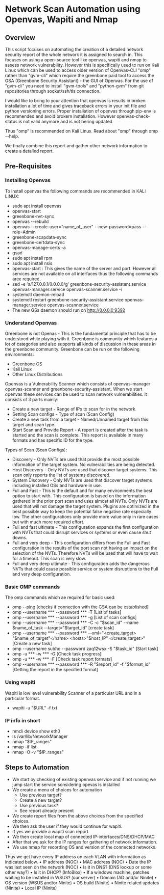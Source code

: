 # Network Scan Automation using Openvas, Wapiti and Nmap

## Overview

This script focuses on automating the creation of a detailed network security report of the whole network it is assigned to search in. This focuses on using a open-source tool like openvas, wapiti and nmap to assess network vulnerability. However this is specifically used to run on Kali Linux which can be used to access older version of Openvas-CLI "omp" rather than "gvm-cli" which require the greenbone paid tool to access the GSA (Greenbone Security Assistant) - the GUI of Openvas. For the use of "gvm-cli" you need to install "gvm-tools" and "python-gvm" from git repositories through socket/ssh/tls connection. 

I would like to bring to your attention that openvas is results in broken installation a lot of time and gives traceback errors in your init file and python versioning errors. Proper installation of openvas through pip-env is recommended and avoid brokern installation. However openvas-check-status is not valid anymore and is not bering updated. 

Thus "omp" is recommended on Kali Linux. Read about "omp" through omp --help.

We finally combine this report and gather other network information to create a detailed report.

## Pre-Requisites

### Installing Openvas

To install openvas the following commands are recommended in KALI LINUX:
* sudo apt install openvas
* openvas-start
* greenbone-nvt-sync
* openvas --rebuild
* openvas --create-user="name_of_user" --new-password=pass --role=Admin
* greenbone-scapdata-sync
* greenbone-certdata-sync
* openvas-manage-certs -a
* gsad
* sudo apt install rpm
* sudo apt install nsis
* openvas-start : This gives the name of the server and port. However all services are not available on all interfaces thus     the following commands aree required.
* sed -e 's/127.0.0.1/0.0.0.0/g' greenbone-security-assistant.service openvas-manager.service openvas-scanner.service -i
* systemctl daemon-reload
* systemctl restart greenbone-security-assistant.service openvas-manager.service openvas-scanner.service
* The new GSa daemon should run on http://0.0.0.0:9392

### Understand Openvas

Greenbone is not Openas - This is the fundamental principle that has to be understood while playing with it. Greenbone is community which features a lot of categories and also supports all kinds of discussion in these areas in the greenbone community. Greenbone can be run on the following environments:
* Greenbone OS
* Kali Linux
* Other Linux Distributions

Openvas is a Vulnerability Scanner which consists of openvas-manager openvas-scanner and greenbone-security-assistant. When we start openvas these services can be used to scan network vulnerabilities. It consists of 3 parts mainly:
* Create a new target - Range of IPs to scan for in the network.
* Setting Scan configs - Type of scan (Scan Config)
* Create a new task from a target - Named/Unnamed target from this target and scan type.
* Start Scan and Provide Report - A report is created after the task is started and the scan is complete. This report is                                       available in many formats and has specific ID for the type.

Types of Scan (Scan Configs):
* Discovery - Only NVTs are used that provide the most possible information of the target system. No vulnerabilities are                   being detected.
* Host Discovery - Only NVTs are used that discover target systems. This scan only reports the list of systems discovered.
* System Discovery - Only NVTs are used that discover target systems including installed OSs and hardware in use.
* Full and Fast - This is the default and for many environments the best option to start with. This configuration is based on                   the information gathered in the prior port scan and uses almost all NVTs. Only NVTs are used that will not                   damage the target system. Plugins are optimized in the best possible way to keep the potential false                         negative rate especially low. The other configurations only provide more value only in rare cases but with                   much more required effort.
* Full and fast ultimate - This configuration expands the first configuration with NVTs that could disrupt services or                                  systems or even cause shut downs.
* Full and very deep - This configuration differs from the Full and Fast configuration in the results of the port scan not                          having an impact on the selection of the NVTs. Therefore NVTs will be used that will have to wait for                        a timeout. This scan is very slow.
* Full and very deep ultimate - This configuration adds the dangerous NVTs that could cause possible service or system                                       disruptions to the Full and very deep configuration.

### Basic OMP commands

The omp commands which ae required for basic used:
* omp --ping [checks if connection with the GSA can be established]
* omp --username *** --password *** -T [List of tasks]
* omp --username *** --password *** -g [List of scan configs]
* omp --username *** --password *** -C -c "$scan_id" --name $name_of_task --target="$target_id" [create task]
* omp --username *** --password *** --xml="<create_target> <name>"$name_of_target"</name> <hosts>"$host_IP"</hosts>             </create_target>" [Create a new task]
* omp --username subho --password zaq12wsx -S "$task_id" [Start task]
* omp -u *** -w *** -G [Check task progress]
* omp -u *** -w *** -F [Check task report formats]
* omp --username *** --password *** -R "$report_id" -f "$format_id" [Getting the report in the specified format]

### Using wapiti 

Wapiti is low level vulnerability Scanner of a particular URL and in a particular format.
* wapiti -u "$URL" -f txt

### IP info in short

* nmcli device show eth0 
* ls /var/lib/NetworkManager
* nmap "$IP_ranges"
* nmap -if list
* nmap -O -v "$IP_ranges"

## Steps to Automation

* We start by checking of existing openvas service and if not running we jump start the service sonsidering opevas is installed
* We create a menu of choices for automation
  * Use previous target?
  * Create a new target?
  * Use previous task?
  * See report already present
* We create report files from the above choices from the specified choices.
* We then ask the user if they would continue for wapiti.
* If yes we provide a wapiti scan report.
* We then create local map of connected IP-interfaces/DNS/DHCP/MAC
* After that we ask for the IP ranges for gathering of network information.
* We use nmap for recording OS and version of the connected networks.

Thus we get have every IP address on each VLAN with information as indicated below.
• IP address (NOC)
• MAC address (NOC)
• Date the IP was last seen on the network (NOC)
• Is it in DNS? (DNS lookup or some other way?)
• Is it in DHCP? (InfoBlox)
• If a windows machine, patches waiting to be installed in WSUS? (our server)
• Domain (AD and/or Ninite)
• OS version (WSUS and/or Ninite)
• OS build (Ninite)
• Ninite related updates (Ninite)
• Local IP (Ninite)
